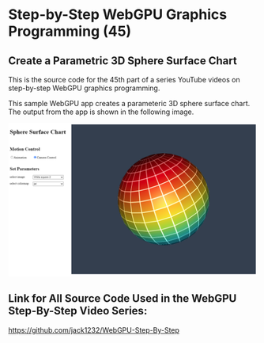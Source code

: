 # Step-by-Step WebGPU Graphics Programming (45) 
## Create a Parametric 3D Sphere Surface Chart

This is the source code for the 45th part of a series YouTube videos on step-by-step WebGPU graphics programming.

This sample WebGPU app creates a parameteric 3D sphere surface chart. The output from the app is shown in the following image.

![image01](dist/assets/image01.png)

## Link for All Source Code Used in the WebGPU Step-By-Step Video Series:

https://github.com/jack1232/WebGPU-Step-By-Step